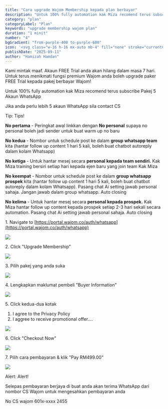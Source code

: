 ```yaml
---
title: "Cara upgrade Wajom Membership kepada plan berbayar"
description: "Untuk 100% fully automation kak Miza recomend terus subscribe Pakej 5 Akaun WhatsApp"
category: "plan"
categoryLabel: "Plan"
keywords: "upgrade membership wajom plan"
duration: "1 minit"
number: "4"
bgGradient: "from-purple-400 to-purple-600"
icon: '<svg class="w-16 h-16 mx-auto mb-4" fill="none" stroke="currentColor" viewBox="0 0 24 24"><path stroke-linecap="round" stroke-linejoin="round" stroke-width="2" d="M5 3l14 9-14 9V3z"></path></svg>'
publishDate: "2025-09-11"
author: "Hamizah Hamdan"
---
```


Kami mintak maaf. Akaun FREE Trial anda akan hilang dalam masa 7 hari. Untuk terus menikmati fungsi premium Wajom anda boleh upgrade paker FREE Trial kepada pakej berbayar Wajom!

Untuk 100% fully automation kak Miza recomend terus subscribe Pakej 5 Akaun WhatsApp

Jika anda perlu lebih 5 akaun WhatsApp sila contact CS

Tip: Tips!

**No pertama** - Peringkat awal linkkan dengan **No personal** supaya no personal boleh jadi sender untuk buat warm up no baru

**No kedua** - Nombor untuk schedule post ke dalam **group whatsapp team** kita (hantar follow up content 1 hari 5 kali, boleh buat chatbot autoreply dalam kolam Whatsapp)

**No ketiga** - Untuk hantar mesej secara **personal kepada team sendiri.** Kak Miza training bersiri setiap hari kepada ejen baru yang join team Kak Miza

**No keempat** - Nombor untuk schedule post ke dalam **group whatsapp prospek** kita (hantar follow up content 1 hari 5 kali, boleh buat chatbot autoreply dalam kolam Whatsapp). Pasang chat Ai setting jawab personal sahaja. Jangan jawab dalam group whatsapp. Auto closing

**No kelima** - Untuk hantar mesej secara **personal kepada prospek.** Kak Miza hantar follow up content kepada prospek setiap 2-3 hari sekali secara automation. Pasang chat Ai setting jawab personal sahaja. Auto closing


1\. Navigate to [https://portal.wajom.co/auth/whatsapp](https://portal.wajom.co/auth/whatsapp)

![](https://ajeuwbhvhr.cloudimg.io/https://colony-recorder.s3.amazonaws.com/files/2025-09-10/5026325e-382d-4902-8f03-3ec28f8d6332/user_cropped_screenshot.webp?tl_px=0,0&br_px=1352,947&force_format=jpeg&q=100&width=1120.0)


2\. Click "Upgrade Membership"

![](https://ajeuwbhvhr.cloudimg.io/https://colony-recorder.s3.amazonaws.com/files/2025-09-10/346832cb-7f89-49a3-b472-3e85012637bc/user_cropped_screenshot.webp?tl_px=0,0&br_px=1352,947&force_format=jpeg&q=100&width=1120.0&wat=1&wat_opacity=1&wat_gravity=northwest&wat_url=https://colony-recorder.s3.amazonaws.com/images/watermarks/FB923C_standard.png&wat_pad=948,387)


3\. Pilih pakej yang anda suka

![](https://ajeuwbhvhr.cloudimg.io/https://colony-recorder.s3.amazonaws.com/files/2025-09-10/35e18090-3e6b-498e-862a-96ae3d593c91/user_cropped_screenshot.webp?tl_px=0,0&br_px=1352,947&force_format=jpeg&q=100&width=1120.0&wat=1&wat_opacity=1&wat_gravity=northwest&wat_url=https://colony-recorder.s3.amazonaws.com/images/watermarks/FB923C_standard.png&wat_pad=560,492)


4\. Lengkapkan maklumat pembeli "Buyer Information"

![](https://ajeuwbhvhr.cloudimg.io/https://colony-recorder.s3.amazonaws.com/files/2025-09-10/c8c41f12-1a76-470e-a4f7-fb27a0c1c672/user_cropped_screenshot.webp?tl_px=0,0&br_px=1352,947&force_format=jpeg&q=100&width=1120.0&wat=1&wat_opacity=1&wat_gravity=northwest&wat_url=https://colony-recorder.s3.amazonaws.com/images/watermarks/FB923C_standard.png&wat_pad=769,286)


5\. Click kedua-dua kotak

1. I agree to the Privacy Policy
2. I aggree to receive promotional offer....

![](https://ajeuwbhvhr.cloudimg.io/https://colony-recorder.s3.amazonaws.com/files/2025-09-10/4a576999-f967-40df-8f7b-a362ca584eda/ascreenshot.jpeg?tl_px=0,191&br_px=1352,947&force_format=jpeg&q=100&width=1120.0&wat=1&wat_opacity=1&wat_gravity=northwest&wat_url=https://colony-recorder.s3.amazonaws.com/images/watermarks/FB923C_standard.png&wat_pad=656,281)


6\. Click "Checkout Now"

![](https://ajeuwbhvhr.cloudimg.io/https://colony-recorder.s3.amazonaws.com/files/2025-09-10/c7ec58e4-57a7-4e7e-af83-8c90a44c6b76/ascreenshot.jpeg?tl_px=0,191&br_px=1352,947&force_format=jpeg&q=100&width=1120.0&wat=1&wat_opacity=1&wat_gravity=northwest&wat_url=https://colony-recorder.s3.amazonaws.com/images/watermarks/FB923C_standard.png&wat_pad=775,329)


7\. Pilih cara pembayaran & klik "Pay RM499.00"

![](https://ajeuwbhvhr.cloudimg.io/https://colony-recorder.s3.amazonaws.com/files/2025-09-10/01d133e2-2ace-4c04-9789-a269f9e25df7/ascreenshot.jpeg?tl_px=0,191&br_px=1352,947&force_format=jpeg&q=100&width=1120.0&wat=1&wat_opacity=1&wat_gravity=northwest&wat_url=https://colony-recorder.s3.amazonaws.com/images/watermarks/FB923C_standard.png&wat_pad=551,473)


Alert: Alert! 

Selepas pembayaran berjaya di buat anda akan terima WhatsApp dari nombor CS Wajom untuk mengesahkan pembayaran anda

No CS wajom 601x-xxxx 2455